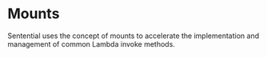 # Mounts

Sentential uses the concept of mounts to accelerate the implementation and management of common Lambda invoke methods.